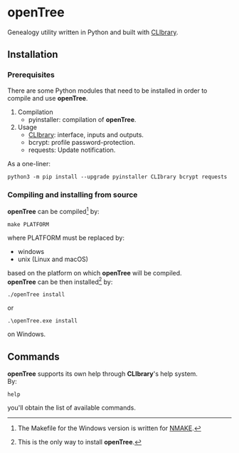 # openTree

Genealogy utility written in Python and built with [CLIbrary](https://github.com/diantonioandrea/CLIbrary).

## Installation

### Prerequisites

There are some Python modules that need to be installed in order to compile and use **openTree**.

1. Compilation
	* pyinstaller: compilation of **openTree**.
2. Usage
	* [CLIbrary](https://github.com/diantonioandrea/CLIbrary): interface, inputs and outputs.
	* bcrypt: profile password-protection.
	* requests: Update notification.

As a one-liner:

	python3 -m pip install --upgrade pyinstaller CLIbrary bcrypt requests

### Compiling and installing from source

**openTree** can be compiled[^1] by:

	make PLATFORM

where PLATFORM must be replaced by:

* windows
* unix (Linux and macOS)

based on the platform on which **openTree** will be compiled.  
**openTree** can be then installed[^2] by:

	./openTree install

or

	.\openTree.exe install

on Windows.

[^1]: The Makefile for the Windows version is written for [NMAKE](https://learn.microsoft.com/en-gb/cpp/build/reference/nmake-reference?view=msvc-170).
[^2]: This is the only way to install **openTree**.

## Commands

**openTree** supports its own help through **CLIbrary**'s help system.  
By:

	help

you'll obtain the list of available commands.
